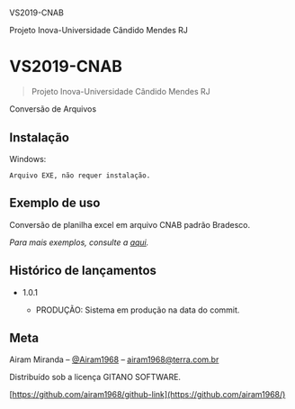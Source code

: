 # 
VS2019-CNAB

Projeto Inova-Universidade Cândido Mendes RJ




# VS2019-CNAB

> Projeto Inova-Universidade Cândido Mendes RJ

Conversão de Arquivos


## Instalação

Windows:

```
Arquivo EXE, não requer instalação.
```

## Exemplo de uso

Conversão de planilha excel em arquivo CNAB padrão Bradesco.

*Para mais exemplos, consulte a [aqui](https://www.gitanosoftware.com.br/).*

## Histórico de lançamentos

- 1.0.1

  - PRODUÇÃO: Sistema em produção na data do commit.

  

## Meta

Airam Miranda – [@Airam1968](https://twitter.com/airam1968) – [airam1968@terra.com.br](mailto:airam1968@terra.com.br)

Distribuído sob a licença GITANO SOFTWARE. 

[https://github.com/airam1968/github-link](https://github.com/airam1968/)

